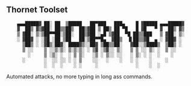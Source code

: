 ## Thornet Toolset

        ▄▄▄█████▓ ██░ ██  ▒█████   ██▀███   ███▄    █ ▓█████ ▄▄▄█████▓
        ▓  ██▒ ▓▒▓██░ ██▒▒██▒  ██▒▓██ ▒ ██▒ ██ ▀█   █ ▓█   ▀ ▓  ██▒ ▓▒
        ▒ ▓██░ ▒░▒██▀▀██░▒██░  ██▒▓██ ░▄█ ▒▓██  ▀█ ██▒▒███   ▒ ▓██░ ▒░
        ░ ▓██▓ ░ ░▓█ ░██ ▒██   ██░▒██▀▀█▄  ▓██▒  ▐▌██▒▒▓█  ▄ ░ ▓██▓ ░
          ▒██▒ ░ ░▓█▒░██▓░ ████▓▒░░██▓ ▒██▒▒██░   ▓██░░▒████▒  ▒██▒ ░
          ▒ ░░    ▒ ░░▒░▒░ ▒░▒░▒░ ░ ▒▓ ░▒▓░░ ▒░   ▒ ▒ ░░ ▒░ ░  ▒ ░░
            ░     ▒ ░▒░ ░  ░ ▒ ▒░   ░▒ ░ ▒░░ ░░   ░ ▒░ ░ ░  ░    ░
          ░       ░  ░░ ░░ ░ ░ ▒    ░░   ░    ░   ░ ░    ░     ░
                  ░  ░  ░    ░ ░     ░              ░    ░  ░

Automated attacks, no more typing in long ass commands.
